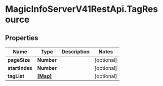 # MagicInfoServerV41RestApi.TagResource

## Properties
Name | Type | Description | Notes
------------ | ------------- | ------------- | -------------
**pageSize** | **Number** |  | [optional] 
**startIndex** | **Number** |  | [optional] 
**tagList** | [**[Map]**](Map.md) |  | [optional] 


